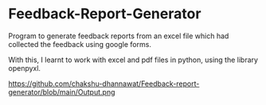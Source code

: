 # Feedback-Report-Generator
 Program to generate feedback reports from an excel file which had collected the feedback using google forms.
 
 With this, I learnt to work with excel and pdf files in python, using the library openpyxl.
 
 https://github.com/chakshu-dhannawat/Feedback-report-generator/blob/main/Output.png
 

